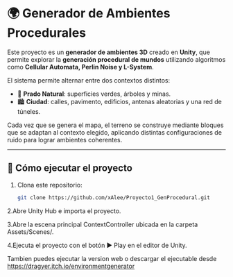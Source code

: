 # 🌍 Generador de Ambientes Procedurales

Este proyecto es un **generador de ambientes 3D** creado en **Unity**, que permite explorar la **generación procedural de mundos** utilizando algoritmos como **Cellular Automata, Perlin Noise y L-System**.

El sistema permite alternar entre dos contextos distintos:

- 🌿 **Prado Natural**: superficies verdes, árboles y minas.  
- 🏙️ **Ciudad**: calles, pavimento, edificios, antenas aleatorias y una red de túneles.  

Cada vez que se genera el mapa, el terreno se construye mediante bloques que se adaptan al contexto elegido, aplicando distintas configuraciones de ruido para lograr ambientes coherentes.

---

## 🚀 Cómo ejecutar el proyecto

1. Clona este repositorio:
   ```bash
   git clone https://github.com/xAlee/Proyecto1_GenProcedural.git
2.Abre Unity Hub e importa el proyecto.

3.Abre la escena principal ContextController ubicada en la carpeta Assets/Scenes/.

4.Ejecuta el proyecto con el botón ▶️ Play en el editor de Unity.

Tambien puedes ejecutar la version web o descargar el ejecutable desde https://dragyer.itch.io/environmentgenerator



